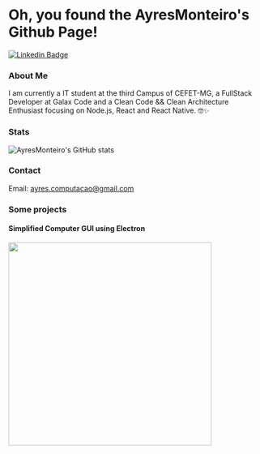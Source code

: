 # Oh, you found the AyresMonteiro's Github Page!

[![Linkedin Badge](https://img.shields.io/badge/-LinkedIn-blue?style=flat-square&logo=Linkedin&logoColor=white&link=https://www.linkedin.com/in/ayres-monteiro/)](https://www.linkedin.com/in/ayres-monteiro/)

### About Me

I am currently a IT student at the third Campus of CEFET-MG, a FullStack Developer at Galax Code and a Clean Code && Clean Architecture Enthusiast focusing on Node.js, React and React Native. 🤓✨

### Stats

![AyresMonteiro's GitHub stats](https://github-readme-stats.vercel.app/api?username=ayresmonteiro&show_icons=true&count_private=true&bg_color=75,0d1117,484f58&title_color=58a6ff&icon_color=58a6ff&border_color=58a6ff&text_color=f0f6fc)

### Contact

Email: ayres.computacao@gmail.com

### Some projects

#### Simplified Computer GUI using Electron
[<img src="https://i.imgur.com/RCwAZgW.png" width="401"/>](https://github.com/AyresMonteiro/gui-computador-simplificado-electron)
